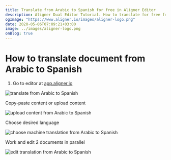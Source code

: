 ```yaml
---
title: Translate from Arabic to Spanish for free in Aligner Editor
description: Aligner Dual Editor Tutorial. How to translate for free from Arabic to Spanish. Aligner is multilingual document management platform. 
ogImage: "https://www.aligner.io/images/aligner-logo.png"
date: 2020-05-06T07:09:21+03:00
image: ../images/aligner-logo.png
onBlog: true
---
```


# How to translate document from Arabic to Spanish

1. Go to editor at [app.aligner.io](https://app.aligner.io "Aligner App web page")

![translate from Arabic to Spanish](../aligner-blank-editor.png "translate from Arabic to Spanish")

Copy-paste content or upload content

![upload content from Arabic to Spanish](../aligner-uploaded-document.png "upload content from Arabic to Spanish")

Choose desired language

![choose machine translation from Arabic to Spanish](../aligner-language-dropdown.png "choose machine translation from Arabic to Spanish")

Work and edit 2 documents in parallel

![edit translation from Arabic to Spanish](../aligner-double-sitded-editor.png "edit translation from Arabic to Spanish")

